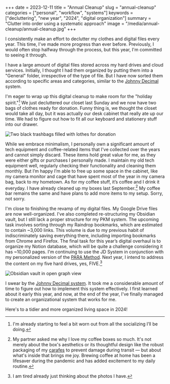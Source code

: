 +++
date = 2023-12-11
title = "Annual Cleanup"
slug = "annual-cleanup"
categories = ["personal", "workflow", "systems"]
keywords = ["decluttering", "new year", "2024", "digital organization"]
summary = "Clutter into order using a systematic approach"
image = "/media/annual-cleanup/annual-cleanup.jpg"
+++

I consistently make an effort to declutter my clothes and digital files every year. This time, I've made more progress than ever before. Previously, I would often stop halfway through the process, but this year, I'm committed to seeing it through.

I have a large amount of digital files stored across my hard drives and cloud services. Initially, I thought I had them organized by putting them into a "General" folder, irrespective of the type of file. But I have now sorted them according to specific areas and categories, similar to the [Johnny Decimal](https://johnnydecimal.com/?ref=krabf.com) system.

I'm eager to wrap up this digital cleanup to make room for the "holiday spirit."[^1] We just decluttered our closet last Sunday and we now have two bags of clothes ready for donation. Funny thing is, we thought the closet would take all day, but it was actually our desk cabinet that really ate up our time. We had to figure out how to fit all our keyboard and stationery stuff into our drawer.

![Two black trashbags filled with lothes for donation](/media/annual-cleanup/clothes-for-donation.jpg "Clothes for donation. One batch will be taken to my hometown. While the other will go to a nearby donation drive (their container can't fit boxes so we're using these instead.)")

While we embrace minimalism, I personally own a significant amount of tech equipment and coffee-related items that I've collected over the years and cannot simply discard. These items hold great value for me, as they were either gifts or purchases I personally made. I maintain my old tech equipment well, regularly checking their functionality and cleaning them monthly. But I’m happy I’m able to free up some space in the cabinet, like my camera monitor and cage that have spent most of the year in my camera bag, back to my hometown. As for my coffee stuff, it’s coffee and I drink it everyday. I have already cleaned up my boxes last September.[^2] My coffee bar remains the same and have plans to add more items to my setup. Sorry, not sorry.

I'm close to finishing the revamp of my digital files. My Google Drive files are now well-organized. I've also completed re-structuring my Obsidian vault, but I still lack a proper structure for my PKM system. The upcoming task involves sorting through my Raindrop bookmarks, which are estimated to contain ~3,000 links. This volume is due to my previous habit of indiscriminately saving everything there, including importing bookmarks from Chrome and Firefox. The final task for this year’s digital overhaul is to organize my Notion database, which will be quite a challenge considering it has ~10,000 pages. I'm continuing to use the JD System in conjunction with my personalized version of the [PARA Method](https://fortelabs.com/blog/para/?ref=krabf.com). Next year, I intend to address the content on my five hard drives, yes, FIVE.[^3]

![Obsidian vault in open graph view](/media/annual-cleanup/obsidian-vault-2023.png "My humble Obsidian Vault using the Johnny Decimal system")

I swear by the [Johnny Decimal system](https://johnnydecimal.com/?ref=krabf.com). It took me a considerable amount of time to figure out how to implement this system effectively. I first learned about it early this year, and now, at the end of the year, I've finally managed to create an organizational system that works for me.

Here's to a tidier and more organized living space in 2024!


[^1]: I'm already starting to feel a bit worn out from all the socializing I’ll be doing.
[^2]: My partner asked me why I love my coffee boxes so much. It's not merely about the box's aesthetics or its thoughtful design like the robust packaging of my [carafes](<https://en.wikipedia.org/wiki/Carafe#:~:text=A%20carafe%20(%2Fk%C9%99%CB%88,as%20carafes%20in%20American%20English.>) to prevent damage during transit — but about what's inside that brings me joy. Brewing coffee at home has been a lifesaver during the pandemic and has added excitement to my daily routine.
[^3]: I am tired already just thinking about the photos I have.